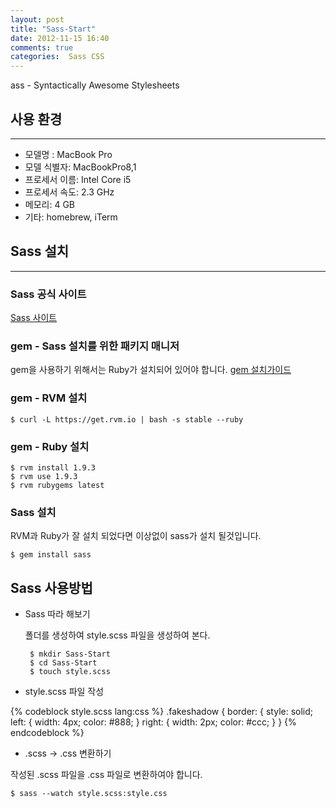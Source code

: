 ```yaml
---
layout: post
title: "Sass-Start"
date: 2012-11-15 16:40
comments: true
categories:  Sass CSS
---
```


ass - Syntactically Awesome Stylesheets

## 사용 환경

---------------

- 모델명    :     MacBook Pro
- 모델 식별자:	  MacBookPro8,1
- 프로세서 이름:   Intel Core i5
- 프로세서 속도:	2.3 GHz
- 메모리:	       4 GB
- 기타: homebrew, iTerm

## Sass 설치

------------------

### Sass 공식 사이트

[Sass 사이트](http://sass-lang.com/docs.html)

### gem - Sass 설치를 위한 패키지 매니저

gem을 사용하기 위해서는 Ruby가 설치되어 있어야 합니다.
[gem 설치가이드](http://octopress.org/docs/setup/rvm/)

### gem - RVM 설치

    $ curl -L https://get.rvm.io | bash -s stable --ruby
    
### gem - Ruby 설치

    $ rvm install 1.9.3
    $ rvm use 1.9.3
    $ rvm rubygems latest
    
### Sass 설치

RVM과 Ruby가 잘 설치 되었다면 이상없이 sass가 설치 될것입니다.

    $ gem install sass
    
## Sass 사용방법

- Sass 따라 해보기

    폴더를 생성하여 style.scss 파일을 생성하여 본다.

       $ mkdir Sass-Start
       $ cd Sass-Start
       $ touch style.scss

- style.scss 파일 작성

{% codeblock style.scss lang:css %}
.fakeshadow {
  border: {
    style: solid;
    left: {
      width: 4px;
      color: #888;
    }
    right: {
      width: 2px;
      color: #ccc;
    }
  }
{% endcodeblock %}

- .scss -> .css 변환하기

작성된 .scss 파일을 .css 파일로 변환하여야 합니다.

    $ sass --watch style.scss:style.css
